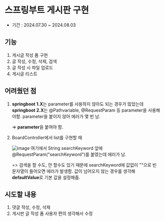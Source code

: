 # 스프링부트 게시판 구현

* 기간 : 2024.07.30 ~ 2024.08.03

## **기능**
1. 게시글 작성 폼 구현
2. 글 작성, 수정, 삭제, 검색
3. 글 작성 시 파일 업로드
4. 게시글 리스트


## **어려웠던 점**
1. **springboot 1.X**는 parameter를 사용하지 않아도 되는 경우가 많았는데
   **springboot 2.X**는 @Pathvariable, @RequestParam 등 parameter을 사용해야함.
   parameter을 붙이지 않아 에러가 몇 번 남.

   => **parameter**을 붙여야 함.
3. BoardController에서 list를 구현할 때
   
   ![image](https://github.com/user-attachments/assets/f18cd705-f0c7-414e-b865-497f09cfa94b)
   여기에서 String searchKeyword 앞에 @RequestParam("searchKeyword")를 붙였는데 에러가 남.
   
   => 검색을 할 수도, 안 할수도 있기 때문에 searchKeyword에 값없이 ""으로 빈 문자열이 들어오면 에러가 발생함.
      값이 넘어오지 않는 경우를 생각해 **defaultValue**로 기본 값을 설정해줌.
   

## **시도할 내용**
1. 댓글 작성, 수정, 삭제
2. 게시판 글 작성 폼 사용자 편의 생각해서 수정
   
